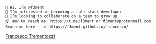 ```
👋 Hi, I’m @f3ment
👀 I’m interested in becoming a full stack developer
💞️ I’m looking to collaborate on a team to grow up
📫 How to reach me: https://t.me/f3ment or f3ment@protonmail.com
Reach me here ---> https://f3ment.github.io/francesco/
```
<div class="badge-base LI-profile-badge" data-locale="it_IT" data-size="large" data-theme="dark" data-type="HORIZONTAL" data-vanity="francesco-trementozzi" data-version="v1"><a class="badge-base__link LI-simple-link" href="https://it.linkedin.com/in/francesco-trementozzi?trk=profile-badge">Francesco Trementozzi</a></div>
              

<!---
f3ment/f3ment is a ✨ special ✨ repository because its `README.md` (this file) appears on your GitHub profile.
You can click the Preview link to take a look at your changes.
--->
